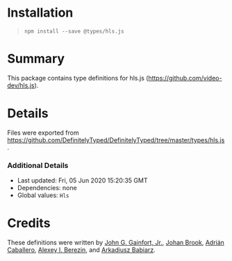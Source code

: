 # Installation

> `npm install --save @types/hls.js`

# Summary

This package contains type definitions for hls.js (https://github.com/video-dev/hls.js).

# Details

Files were exported from https://github.com/DefinitelyTyped/DefinitelyTyped/tree/master/types/hls.js.

### Additional Details

- Last updated: Fri, 05 Jun 2020 15:20:35 GMT
- Dependencies: none
- Global values: `Hls`

# Credits

These definitions were written by [John G. Gainfort, Jr.](https://github.com/jgainfort), [Johan Brook](https://github.com/brookback), [Adrián Caballero](https://github.com/adripanico), [Alexey I. Berezin](https://github.com/beraliv), and [Arkadiusz Babiarz](https://github.com/drax98).
